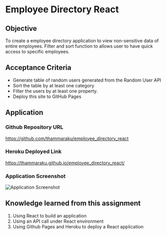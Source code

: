 # Employee Directory React

## Objective
To create a employee directory application to view non-sensitive data of entire employees. Filter and sort function to allows user to have quick access to specific employees.

## Acceptance Criteria
- Generate table of random users generated from the Random User API
- Sort the table by at least one category
- Filter the users by at least one property.
- Deploy this site to GitHub Pages

## Application

### Github Repository URL
https://github.com/thammaraku/employee_directory_react

### Heroku Deployed Link
https://thammaraku.github.io/employee_directory_react/

### Application Screenshot
![Application Screenshot](./public/employee_directory_react.gif)


## Knowledge learned from this assignment
1. Using React to build an application
2. Using an API call under React environment
3. Using Github Pages and Heroku to deploy a React application